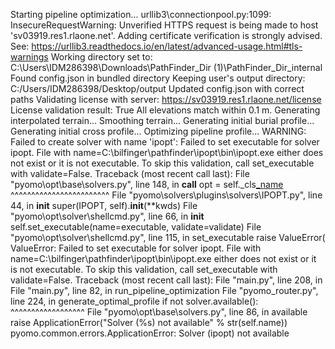 Starting pipeline optimization...
urllib3\connectionpool.py:1099: InsecureRequestWarning: Unverified HTTPS request is being made to host 'sv03919.res1.rlaone.net'. Adding certificate verification is strongly advised. See: https://urllib3.readthedocs.io/en/latest/advanced-usage.html#tls-warnings
Working directory set to: C:\Users\IDM286398\Downloads\PathFinder_Dir (1)\PathFinder_Dir\_internal
Found config.json in bundled directory
Keeping user's output directory: C:/Users/IDM286398/Desktop/output
Updated config.json with correct paths
Validating license with server: https://sv03919.res1.rlaone.net/license
License validation result: True
All elevations match within 0.1 m.
Generating interpolated terrain...
Smoothing terrain...
Generating initial burial profile...
Generating initial cross profile...
Optimizing pipeline profile...
WARNING: Failed to create solver with name 'ipopt': Failed to set executable
for solver ipopt. File with name=C:\bilfinger\pathfinder\ipopt\bin\ipopt.exe
either does not exist or it is not executable. To skip this validation, call
set_executable with validate=False.
Traceback (most recent call last):
  File "pyomo\opt\base\solvers.py", line 148, in __call__
    opt = self._cls[_name](**kwds)
          ^^^^^^^^^^^^^^^^^^^^^^^^
  File "pyomo\solvers\plugins\solvers\IPOPT.py", line 44, in __init__
    super(IPOPT, self).__init__(**kwds)
  File "pyomo\opt\solver\shellcmd.py", line 66, in __init__
    self.set_executable(name=executable, validate=validate)
  File "pyomo\opt\solver\shellcmd.py", line 115, in set_executable
    raise ValueError(
ValueError: Failed to set executable for solver ipopt. File with name=C:\bilfinger\pathfinder\ipopt\bin\ipopt.exe either does not exist or it is not executable. To skip this validation, call set_executable with validate=False.
Traceback (most recent call last):
  File "main.py", line 208, in <module>
  File "main.py", line 82, in run_pipeline_optimization
  File "pyomo_router.py", line 224, in generate_optimal_profile
    if not solver.available():
           ^^^^^^^^^^^^^^^^^^
  File "pyomo\opt\base\solvers.py", line 86, in available
    raise ApplicationError("Solver (%s) not available" % str(self.name))
pyomo.common.errors.ApplicationError: Solver (ipopt) not available
